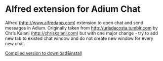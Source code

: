 Alfred extension for Adium Chat
============

Alfred (http://www.alfredapp.com) extension to open chat and send messages in Adium.
Originally taken from http://urisdacosta.tumblr.com by Chris Kalani (http://chriskalani.com) but with one major change - try to add new tab to existed chat window and do not create new window for every new chat.

[Compiled version to download&install](http://example.net/)